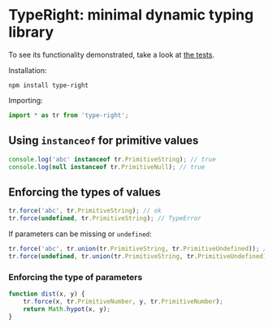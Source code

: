 # TypeRight: minimal dynamic typing library

To see its functionality demonstrated, take a look at [the tests](https://github.com/rauschma/type-right/blob/master/test/index_test.js).

Installation:

```text
npm install type-right
```

Importing:

```js
import * as tr from 'type-right';
```

## Using `instanceof` for primitive values

```js
console.log('abc' instanceof tr.PrimitiveString); // true
console.log(null instanceof tr.PrimitiveNull); // true
```

## Enforcing the types of values

```js
tr.force('abc', tr.PrimitiveString); // ok
tr.force(undefined, tr.PrimitiveString); // TypeError
```

If parameters can be missing or `undefined`:

```js
tr.force('abc', tr.union(tr.PrimitiveString, tr.PrimitiveUndefined)); // ok
tr.force(undefined, tr.union(tr.PrimitiveString, tr.PrimitiveUndefined)); // ok
```

### Enforcing the type of parameters

```js
function dist(x, y) {
    tr.force(x, tr.PrimitiveNumber, y, tr.PrimitiveNumber);
    return Math.hypot(x, y);
}
```

